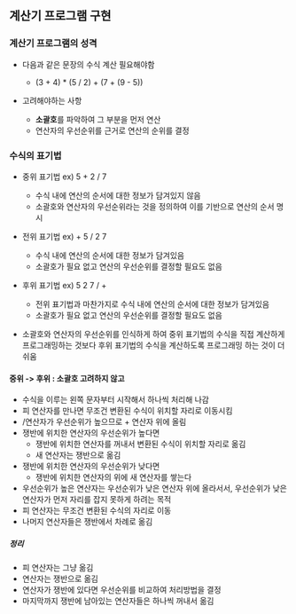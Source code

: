 ## 계산기 프로그램 구현

### 계산기 프로그램의 성격

- 다음과 같은 문장의 수식 계산 필요해야함

  - (3 + 4) \* (5 / 2) + (7 + (9 - 5))

- 고려해야하는 사항
  - **소괄호**를 파악하여 그 부분을 먼저 연산
  - 연산자의 우선순위를 근거로 연산의 순위를 결정

### 수식의 표기법

- 중위 표기법 ex) 5 + 2 / 7

  - 수식 내에 연산의 순서에 대한 정보가 담겨있지 않음
  - 소괄호와 연산자의 우선순위라는 것을 정의하여 이를 기반으로 연산의 순서 명시

- 전위 표기법 ex) + 5 / 2 7

  - 수식 내에 연산의 순서에 대한 정보가 담겨있음
  - 소괄호가 필요 없고 연산의 우선순위를 결정할 필요도 없음

- 후위 표기법 ex) 5 2 7 / +

  - 전위 표기법과 마찬가지로 수식 내에 연산의 순서에 대한 정보가 담겨있음
  - 소괄호가 필요 없고 연산의 우선순위를 결정할 필요도 없음

- 소괄호와 연산자의 우선순위를 인식하게 하여 중위 표기법의 수식을 직접 계산하게 프로그래밍하는 것보다 후위 표기법의 수식을 계산하도록 프로그래밍 하는 것이 더 쉬움

#### 중위 -> 후위 : 소괄호 고려하지 않고

- 수식을 이루는 왼쪽 문자부터 시작해서 하나씩 처리해 나감
- 피 연산자를 만나면 무조건 변환된 수식이 위치할 자리로 이동시킴
- /연산자가 우선순위가 높으므로 + 연산자 위에 올림
- 쟁반에 위치한 연산자의 우선순위가 높다면
  - 쟁반에 위치한 연산자를 꺼내서 변환된 수식이 위치할 자리로 옮김
  - 새 연산자는 쟁반으로 옮김
- 쟁반에 위치한 연산자의 우선순위가 낮다면
  - 쟁반에 위치한 연산자의 위에 새 연산자를 쌓는다
- 우선순위가 높은 연산자는 우선순위가 낮은 연산자 위에 올라서서, 우선순위가 낮은 연산자가 먼저 자리를 잡지 못하게 하려는 목적
- 피 연산자는 무조건 변환된 수식의 자리로 이동
- 나머지 연산자들은 쟁반에서 차례로 옮김

##### 정리

- 피 연산자는 그냥 옮김
- 연산자는 쟁반으로 옮김
- 연산자가 쟁반에 있다면 우선순위를 비교하여 처리방법을 결정
- 마지막까지 쟁반에 남아있는 연산자들은 하나씩 꺼내서 옮김
